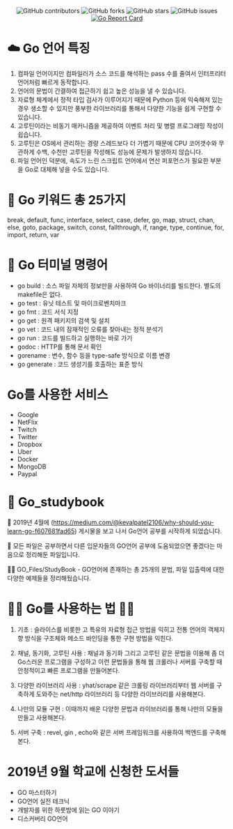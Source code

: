 <div align="center">
  
![GitHub contributors](https://img.shields.io/github/contributors/jjmin321/Go_studybook)
![GitHub forks](https://img.shields.io/github/forks/jjmin321/Go_studybook?label=Forks)
![GitHub stars](https://img.shields.io/github/stars/jjmin321/Go_studybook?style=Stars)
![GitHub issues](https://img.shields.io/github/issues-raw/jjmin321/Go_studybook)
[![Go Report Card](https://goreportcard.com/badge/github.com/jjmin321/Go_studybook)](https://goreportcard.com/report/github.com/jjmin321/Go_studybook)

</div>

# ☁️ Go 언어 특징
1. 컴파일 언어이지만 컴파일러가 소스 코드를 해석하는 pass 수를 줄여서 인터프리터 언어처럼 빠르게 동작합니다.
2. 언어의 문법이 간결하여 접근하기 쉽고 높은 성능을 낼 수 있습니다.
3. 자료형 체계에서 정적 타입 검사가 이루어지기 때문에 Python 등에 익숙해져 있는 경우 생소할 수 있지만 풍부한 라이브러리를 통해서 다양한 기능을 쉽게 구현할 수 있습니다.
4. 고루틴이라는 비동기 매커니즘을 제공하여 이벤트 처리 및 병렬 프로그래밍 작성이 쉽습니다.
5. 고루틴은 OS에서 관리하는 경량 스레드보다 더 가볍기 때문에 CPU 코어갯수와 무관하게 수백, 수천만 고루틴을 작성해도 성능에 문제가 발생하지 않습니다.
6. 파일 언어인 덕분에, 속도가 느린 스크립트 언어에서 연산 퍼포먼스가 필요한 부분을 Go로 대체해 넣을 수도 있습니다.

# 🔑 Go 키워드 총 25가지
break, default, func, interface, select, case, defer, go, map, struct, chan, else, goto, package, switch, const, fallthrough, if, range, type, continue, for, import, return, var

# 📖 Go 터미널 명령어
- go build : 소스 파일 자체의 정보만을 사용하여 Go 바이너리를 빌드한다. 별도의 makefile은 없다.
- go test : 유닛 테스트 및 마이크로벤치마크
- go fmt : 코드 서식 지정
- go get : 원격 패키지의 검색 및 설치
- go vet : 코드 내의 잠재적인 오류를 찾아내는 정적 분석기
- go run : 코드를 빌드하고 실행하는 바로 가기
- godoc : HTTP를 통해 문서 확인
- gorename : 변수, 함수 등을 type-safe 방식으로 이름 변경
- go generate : 코드 생성기를 호출하는 표준 방식

# Go를 사용한 서비스
- Google
- NetFlix
- Twitch
- Twitter
- Dropbox
- Uber
- Docker
- MongoDB
- Paypal

# 🚀 Go_studybook 

🔖 2019년 4월에 (https://medium.com/@kevalpatel2106/why-should-you-learn-go-f607681fad65) 게시물을 보고 나서 Go언어 공부를 시작하게 되었습니다.

📁 모든 파일은 공부하면서 다른 입문자들의 GO언어 공부에 도움되었으면 좋겠다는 마음으로 정리해둔 파일입니다.

👨‍💻 GO_Files/StudyBook - GO언어에 존재하는 총 25개의 문법, 파일 입출력에 대한 다양한 예제들을 정리해뒀습니다.

# 👨‍🎓 Go를 사용하는 법 👨‍🎓

1. 기초 : 슬라이스를 비롯한 고 특유의 자료형 접근 방법을 익히고 전통 언어의 객체지향 
방식을 구조체와 메소드 바인딩을 통한 구현 방법을 익힌다.

2. 채널, 동기화, 고루틴 사용  : 채널과 동기화 그리고 고루틴 같은 문법을 이용해 좀 더 Go스러운 프로그램을
구성하고 이런 문법들을 통해 웹 크롤러나 서버를 구축할 때 안정적이고 빠른 프로그램을 만들어본다.

3. 다양한 라이브러리 사용 : yhat/scrape 같은 크롤링 라이브러리부터 웹 서버를 구축하게 도와주는 net/http 라이브러리 등 다양한 라이브러리를 사용해본다.

4. 나만의 모듈 구현 : 이때까지 배운 다양한 문법과 라이브러리를 통해 나만의 모듈을 만들고 사용해본다.

5. 서버 구축 : revel, gin , echo와 같은 서버 프레임워크를 사용하여 백엔드를 구축해본다.

# 2019년 9월 학교에 신청한 도서들 
- GO 마스터하기
- GO언어 실전 테크닉   
- 개발자를 위한 하룻밤에 읽는 GO 이야기
- 디스커버리 GO언어
